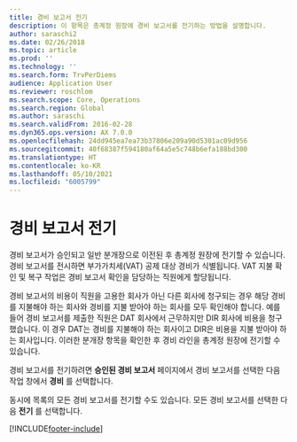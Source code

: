 ```yaml
---
title: 경비 보고서 전기
description: 이 항목은 총계정 원장에 경비 보고서를 전기하는 방법을 설명합니다.
author: saraschi2
ms.date: 02/26/2018
ms.topic: article
ms.prod: ''
ms.technology: ''
ms.search.form: TrvPerDiems
audience: Application User
ms.reviewer: roschlom
ms.search.scope: Core, Operations
ms.search.region: Global
ms.author: saraschi
ms.search.validFrom: 2016-02-28
ms.dyn365.ops.version: AX 7.0.0
ms.openlocfilehash: 24dd945ea7ea73b37806e209a90d5301ac09d956
ms.sourcegitcommit: 40f68387f594180af64a5e5c748b6efa188bd300
ms.translationtype: HT
ms.contentlocale: ko-KR
ms.lasthandoff: 05/10/2021
ms.locfileid: "6005799"
---
```

# <a name="post-an-expense-report"></a>경비 보고서 전기

경비 보고서가 승인되고 일반 분개장으로 이전된 후 총계정 원장에 전기할 수 있습니다. 경비 보고서를 전시하면 부가가치세(VAT) 공제 대상 경비가 식별됩니다. VAT 지불 확인 및 복구 작업은 경비 보고서 확인을 담당하는 직원에게 할당됩니다.

경비 보고서의 비용이 직원을 고용한 회사가 아닌 다른 회사에 청구되는 경우 해당 경비를 지불해야 하는 회사와 경비를 지불 받아야 하는 회사를 모두 확인해야 합니다. 예를 들어 경비 보고서를 제출한 직원은 DAT 회사에서 근무하지만 DIR 회사에 비용을 청구했습니다. 이 경우 DAT는 경비를 지불해야 하는 회사이고 DIR은 비용을 지불 받아야 하는 회사입니다. 이러한 분개장 항목을 확인한 후 경비 라인을 총계정 원장에 전기할 수 있습니다.

경비 보고서를 전기하려면 **승인된 경비 보고서** 페이지에서 경비 보고서를 선택한 다음 작업 창에서 **경비** 를 선택합니다.

동시에 목록의 모든 경비 보고서를 전기할 수도 있습니다. 모든 경비 보고서를 선택한 다음 **전기** 를 선택합니다.


[!INCLUDE[footer-include](../includes/footer-banner.md)]